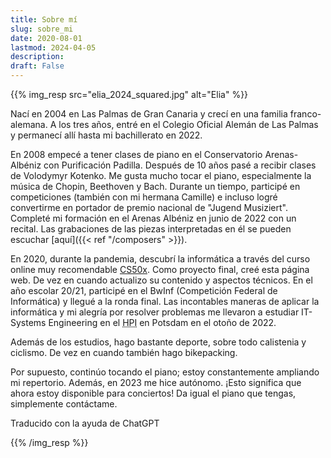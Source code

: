 ```yaml
---
title: Sobre mí
slug: sobre_mi
date: 2020-08-01
lastmod: 2024-04-05
description:
draft: False
---
```

{{% img_resp src="elia_2024_squared.jpg" alt="Elia" %}}

Nací en 2004 en Las Palmas de Gran Canaria y crecí en una familia franco-alemana. A los tres años, entré en el Colegio Oficial Alemán de Las Palmas y permanecí allí hasta mi bachillerato en 2022.

En 2008 empecé a tener clases de piano en el Conservatorio Arenas-Albéniz con Purificación Padilla. Después de 10 años pasé a recibir clases de Volodymyr Kotenko. Me gusta mucho tocar el piano, especialmente la música de Chopin, Beethoven y Bach. Durante un tiempo, participé en competiciones (también con mi hermana Camille) e incluso logré convertirme en portador de premio nacional de "Jugend Musiziert". Completé mi formación en el Arenas Albéniz en junio de 2022 con un recital. Las grabaciones de las piezas interpretadas en él se pueden escuchar [aquí]({{< ref "/composers" >}}).

En 2020, durante la pandemia, descubrí la informática a través del curso online muy recomendable [CS50x](https://www.edx.org/course/introduction-computer-science-harvardx-cs50x). Como proyecto final, creé esta página web. De vez en cuando actualizo su contenido y aspectos técnicos. En el año escolar 20/21, participé en el BwInf (Competición Federal de Informática) y llegué a la ronda final. Las incontables maneras de aplicar la informática y mi alegría por resolver problemas me llevaron a estudiar IT-Systems Engineering en el <abbr title="Hasso-Plattner-Institut">HPI</abbr> en Potsdam en el otoño de 2022.

Además de los estudios, hago bastante deporte, sobre todo calistenia y ciclismo. De vez en cuando también hago bikepacking.

Por supuesto, continúo tocando el piano; estoy constantemente ampliando mi repertorio. Además, en 2023 me hice autónomo. ¡Esto significa que ahora estoy disponible para conciertos! Da igual el piano que tengas, simplemente contáctame.

<p class="text-muted small">Traducido con la ayuda de ChatGPT</p>

{{% /img_resp %}}